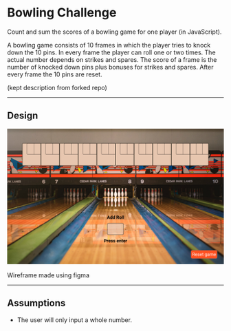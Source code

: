 
Bowling Challenge
=================

Count and sum the scores of a bowling game for one player (in JavaScript).

A bowling game consists of 10 frames in which the player tries to knock down the 10 pins. In every frame the player can roll one or two times. The actual number depends on strikes and spares. The score of a frame is the number of knocked down pins plus bonuses for strikes and spares. After every frame the 10 pins are reset.

(kept description from forked repo)

---
## Design

![Bowling scorecard wireframe](./images/wireframe.png "Bowling scoring wireframe")


Wireframe made using figma

---

## Assumptions

- The user will only input a whole number.
